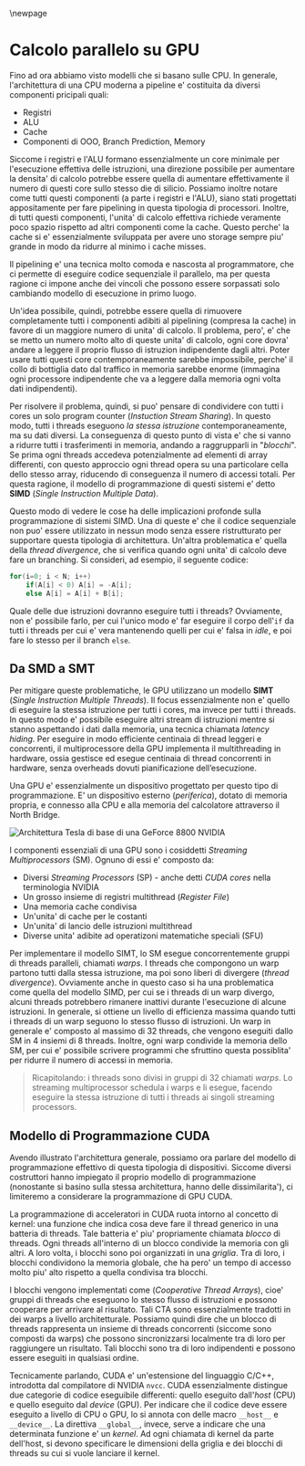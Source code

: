 \newpage
# Calcolo parallelo su GPU
Fino ad ora abbiamo visto modelli che si basano sulle CPU. In generale,
l'architettura di una CPU moderna a pipeline e' costituita da diversi componenti
pricipali quali:

* Registri
* ALU
* Cache
* Componenti di OOO, Branch Prediction, Memory

Siccome i registri e l'ALU formano essenzialmente un core minimale per
l'esecuzione effettiva delle istruzioni, una direzione possibile per aumentare
la densita' di calcolo potrebbe essere quella di aumentare effettivamente il
numero di questi core sullo stesso die di silicio.
Possiamo inoltre notare come tutti questi componenti (a parte i registri e
l'ALU), siano stati progettati appositamente per fare pipelining in questa
tipologia di processori.
Inoltre, di tutti questi componenti, l'unita' di calcolo effettiva richiede
veramente poco spazio rispetto ad altri componenti come la cache. Questo
perche' la cache si e' essenzialmente sviluppata per avere uno storage sempre
piu' grande in modo da ridurre al minimo i cache misses.

Il pipelining e' una tecnica molto comoda e nascosta al programmatore, che ci
permette di eseguire codice sequenziale il parallelo, ma per questa ragione ci
impone anche dei vincoli che possono essere sorpassati solo cambiando modello di
esecuzione in primo luogo.

Un'idea possibile, quindi, potrebbe essere quella di rimuovere completamente
tutti i componenti adibiti al pipelining (compresa la cache) in favore di un
maggiore numero di unita' di calcolo. Il problema, pero', e' che se metto un
numero molto alto di queste unita' di calcolo, ogni core dovra' andare a leggere
il proprio flusso di istruzion indipendente dagli altri. Poter usare tutti
questi core contemporaneamente sarebbe impossibile, perche' il collo di
bottiglia dato dal traffico in memoria sarebbe enorme (immagina ogni processore
indipendente che va a leggere dalla memoria ogni volta dati indipendenti).

Per risolvere il problema, quindi, si puo' pensare di condividere con tutti i
cores un solo program counter (*Instuction Stream Sharing*). In questo modo,
tutti i threads eseguono *la stessa istruzione* contemporaneamente, ma su dati
diversi. La conseguenza di questo punto di vista e' che si vanno a ridurre tutti
i trasferimenti in memoria, andando a raggrupparli in "*blocchi*". Se prima ogni
threads accedeva potenzialmente ad elementi di array differenti, con questo
approccio ogni thread opera su una particolare cella dello stesso array,
riducendo di conseguenza il numero di accessi totali. Per questa ragione, il
modello di programmazione di questi sistemi e' detto **SIMD** (*Single
Instruction Multiple Data*).

Questo modo di vedere le cose ha delle implicazioni profonde sulla
programmazione di sistemi SIMD. Una di queste e' che il codice sequenziale non
puo' essere utilizzato in nessun modo senza essere ristrutturato per supportare
questa tipologia di architettura. Un'altra problematica e' quella della *thread
divergence*, che si verifica quando ogni unita' di calcolo deve fare un
branching. Si consideri, ad esempio, il seguente codice:

```c
for(i=0; i < N; i++)
    if(A[i] < 0) A[i] = -A[i];
    else A[i] = A[i] + B[i];
```

Quale delle due istruzioni dovranno eseguire tutti i threads? Ovviamente, non e'
possibile farlo, per cui l'unico modo e' far eseguire il corpo dell'`if` da
tutti i threads per cui e' vera mantenendo quelli per cui e' falsa in *idle*, e
poi fare lo stesso per il branch `else`.

## Da SMD a SMT
Per mitigare queste problematiche, le GPU utilizzano un modello **SIMT** (*Single
Instruction Multiple Threads*). Il focus essenzialmente non e' quello di
eseguire la stessa istruzione per tutti i cores, ma invece per tutti i threads.
In questo modo e' possibile eseguire altri stream di istruzioni mentre si stanno
aspettando i dati dalla memoria, una tecnica chiamata *latency hiding*.
Per eseguire in modo efficiente centinaia di thread leggeri e concorrenti, il
multiprocessore della GPU implementa il multithreading in hardware, ossia
gestisce ed esegue centinaia di thread concorrenti in hardware, senza
overheads dovuti pianificazione dell’esecuzione.

Una GPU e' essenzialmente un dispositivo progettato per questo tipo di
programmazione. E' un dispositivo esterno (*periferica*), dotato di memoria
propria, e connesso alla CPU e alla memoria del calcolatore attraverso il North
Bridge.

![Architettura Tesla di base di una GeForce 8800
NVIDIA](img/11.1_gpu_architecture.png)

I componenti essenziali di una GPU sono i cosiddetti *Streaming
Multiprocessors* (SM). Ognuno di essi e' composto da:

* Diversi *Streaming Processors* (SP) - anche detti *CUDA cores* nella
  terminologia NVIDIA
* Un grosso insieme di registri multithread (*Register File*)
* Una memoria cache condivisa
* Un'unita' di cache per le costanti
* Un'unita' di lancio delle istruzioni multithread
* Diverse unita' adibite ad operatizoni matematiche speciali (SFU)

Per implementare il modello SIMT, lo SM esegue concorrentemente gruppi di
threads paralleli, chiamati *warps*. I threads che compongono un warp partono
tutti dalla stessa istruzione, ma poi sono liberi di divergere (*thread
divergence*). Ovviamente anche in questo caso si ha una problematica come quella
del modello SIMD, per cui se i threads di un warp divergo, alcuni threads
potrebbero rimanere inattivi durante l'esecuzione di alcune istruzioni.
In generale, si ottiene un livello di efficienza massima quando tutti i threads
di un warp seguono lo stesso flusso di istruzioni.
Un warp in generale e' composto al massimo di 32 threads, che vengono eseguiti
dallo SM in 4 insiemi di 8 threads. Inoltre, ogni warp condivide la memoria
dello SM, per cui e' possibile scrivere programmi che sfruttino questa
possiblita' per ridurre il numero di accessi in memoria.

> Ricapitolando: i threads sono divisi in gruppi di 32 chiamati *warps*. Lo
  streaming multiprocessor schedula i warps e li esegue, facendo eseguire la
  stessa istruzione di tutti i threads ai singoli streaming processors.

## Modello di Programmazione CUDA
Avendo illustrato l'architettura generale, possiamo ora parlare del modello di
programmazione effettivo di questa tipologia di dispositivi. Siccome diversi
costruttori hanno impiegato il proprio modello di programmazione (nonostante si
basino sulla stessa architettura, hanno delle dissimilarita'), ci limiteremo a
considerare la programmazione di GPU CUDA.

La programmazione di acceleratori in CUDA ruota intorno al concetto di kernel:
una funzione che indica cosa deve fare il thread generico in una batteria di
threads. Tale batteria e' piu' propriamente chiamata *blocco* di threads. Ogni
threads all'interno di un blocco condivide la memoria con gli altri. A loro
volta, i blocchi sono poi organizzati in una *griglia*. Tra di loro, i blocchi
condividono la memoria globale, che ha pero' un tempo di accesso molto piu' alto
rispetto a quella condivisa tra blocchi.

I blocchi vengono implementati come (*Cooperative Thread Arrays*), cioe' gruppi
di threads che eseguono lo stesso flusso di istruzioni e possono cooperare per
arrivare al risultato. Tali CTA sono essenzialmente tradotti in dei warps a
livello architetturale.
Possiamo quindi dire che un blocco di threads rappresenta un insieme di threads
concorrenti (siccome sono composti da warps) che possono sincronizzarsi
localmente tra di loro per raggiungere un risultato.
Tali blocchi sono tra di loro indipendenti e possono essere eseguiti in
qualsiasi ordine.

Tecnicamente parlando, CUDA e' un'estensione del linguaggio C/C++, introdotta
dal compilatore di NVIDIA `nvcc`. CUDA essenzialmente distingue due categorie di
codice eseguibile differenti: quello eseguito dall'*host* (CPU) e quello
eseguito dal *device* (GPU).
Per indicare che il codice deve essere eseguito a livello di CPU o GPU, lo si
annota con delle macro `__host__` e `__device__`.
La direttiva `__global__`, invece, serve a indicare che una determinata funzione
e' un *kernel*. Ad ogni chiamata di kernel da parte dell'host, si devono
specificare le dimensioni della griglia e dei blocchi di threads su cui si vuole
lanciare il kernel.
